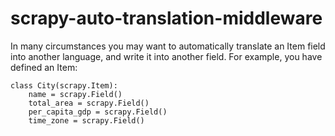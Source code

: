# scrapy-auto-translation-middleware
In many circumstances you may want to automatically translate an Item field into another language, and write it into another field. For example, you have defined an Item:

    class City(scrapy.Item):
	    name = scrapy.Field()
	    total_area = scrapy.Field()
	    per_capita_gdp = scrapy.Field()
	    time_zone = scrapy.Field()


<!--stackedit_data:
eyJoaXN0b3J5IjpbLTg5OTA5MjM4OCwxMDA1OTE5MzgyLC0xND
YzMDY3ODI5LDcwMzUzMjcsLTk4NzkyMTczLC0yMTAzMTU4MTM3
LC04ODU0ODkyNl19
-->